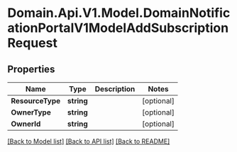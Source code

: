 # Domain.Api.V1.Model.DomainNotificationPortalV1ModelAddSubscriptionRequest
## Properties

Name | Type | Description | Notes
------------ | ------------- | ------------- | -------------
**ResourceType** | **string** |  | [optional] 
**OwnerType** | **string** |  | [optional] 
**OwnerId** | **string** |  | [optional] 

[[Back to Model list]](../README.md#documentation-for-models) [[Back to API list]](../README.md#documentation-for-api-endpoints) [[Back to README]](../README.md)

